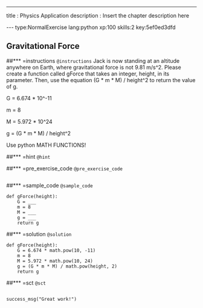 ---
title       : Physics Application
description : Insert the chapter description here

--- type:NormalExercise lang:python xp:100 skills:2 key:5ef0ed3dfd
## Gravitational Force


##*** =instructions
`@instructions`
Jack is now standing at an altitude anywhere on Earth, where gravitational force is not 9.81 m/s^2. Please create a function called gForce that takes an integer, height, in its parameter. Then, use the equation (G * m * M) / height^2 to return the value of g.

G = 6.674 * 10^-11

m = 8

M = 5.972 * 10^24

g = (G * m * M) / height^2

Use python MATH FUNCTIONS!

##*** =hint
`@hint`

##*** =pre_exercise_code
`@pre_exercise_code`
```{python}

```

##*** =sample_code
`@sample_code`
```{python}
def gForce(height):
    G = ___
    m = 8
    M = ___
    g = ___
    return g
```

##*** =solution
`@solution`
```{python}
def gForce(height):
    G = 6.674 * math.pow(10, -11)
    m = 8
    M = 5.972 * math.pow(10, 24)
    g = (G * m * M) / math.pow(height, 2)
    return g
```

##*** =sct
`@sct`
```{python}

success_msg("Great work!")
```
